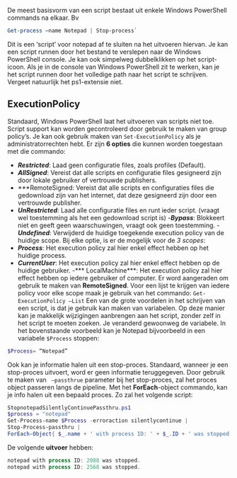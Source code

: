 De meest basisvorm van een script bestaat uit enkele Windows PowerShell commands na elkaar. Bv 
```PowerShell
Get-process –name Notepad | Stop-process`
```
Dit is een ‘script’ voor notepad af te sluiten na het uitvoeren hiervan. Je kan een script runnen door het bestand te verslepen naar de Windows PowerShell console.  Je kan ook simpelweg dubbelklikken op het script-icoon. Als je in de console van Windows PowerShell zit te werken, kan je het script runnen door het volledige path naar het script te schrijven. Vergeet natuurlijk het ps1-extensie niet.
## ExecutionPolicy
Standaard, Windows PowerShell laat het uitvoeren van scripts niet toe. Script support kan worden gecontroleerd door gebruik te maken van group policy’s. Je kan ook gebruik maken van `Set-ExecutionPolicy` als je administratorrechten hebt.  Er zijn **6 opties** die kunnen worden toegestaan met die commando:
- ***Restricted***: Laad geen configuratie files, zoals profiles (Default).
- ***AllSigned***: Vereist dat alle scripts en configuratie files gesigneerd zijn door lokale gebruiker of vertrouwde publishers.
- ***RemoteSigned: Vereist dat alle scripts en configuraties files die gedownload zijn van het internet, dat deze gesigneerd zijn door een vertrouwde publisher.
- ***UnRestricted***: Laad alle configuratie files en runt ieder script. (vraagt wel toestemming als het een gedownload script is)
-***Bypass***: Blokkeert niet en geeft geen waarschuwingen, vraagt ook geen toestemming.
-***Undefined***: Verwijderd de huidige toegekende execution policy van de huidige scope.
Bij elke optie, is er de mogelijk voor de *3 scopes*:
- ***Process***: Het execution policy zal hier enkel effect hebben op het huidige process.
- ***CurrentUser***:  Het execution policy zal hier enkel effect hebben op de huidige gebruiker.
-*** LocalMachine***: Het execution policy zal hier effect hebben op iedere gebruiker of computer.
Er word aangeraden om gebruik te maken van **RemoteSigned**. Voor een lijst te krijgen van iedere policy voor elke scope maak je gebruik van het commando: `Get-ExecutionPolicy –List`
Een van de grote voordelen in het schrijven van een script, is dat je gebruik kan maken van variabelen. Op deze manier kan je makkelijk wijzigingen aanbrengen aan het script, zonder zelf in het script te moeten zoeken. Je veranderd gewoonweg de variabele. In het bovenstaande voorbeeld kan je Notepad bijvoorbeeld in een variabele `$Process` stoppen:
```PowerShell
$Process= “Notepad”
```
Ook kan je informatie halen uit een stop-proces. Standaard, wanneer je een stop-proces uitvoert, word er geen informatie teruggegeven. Door gebruik te maken van ` –passthrue` parameter bij het stop-proces, zal het proces object passeren langs de pipeline. Met het **ForEach**-object commando, kan je info halen uit een bepaald proces.  Zo zal het volgende script:
```PowerShell
StopnotepadSilentlyContinuePassthru.ps1
$process = "notepad"
Get-Process-name $Process -erroraction silentlycontinue | 
Stop-Process-passthru | 
ForEach-Object{ $_.name + ' with process ID: ' + $_.ID + ' was stopped.'}
```
De volgende **uitvoer** hebben:
```PowerShell
notepad with process ID: 2088 was stopped.
notepad with process ID: 2568 was stopped.
